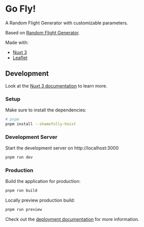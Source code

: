 # Go Fly!

A Random Flight Generator with customizable parameters.

Based on [Random Flight Generator](https://github.com/gabranches/random-flight-generator).

Made with:
- [Nuxt 3](https://nuxt.com/)
- [Leaflet](https://leafletjs.com/)

## Development

Look at the [Nuxt 3 documentation](https://nuxt.com/docs/getting-started/introduction) to learn more.

### Setup

Make sure to install the dependencies:

```bash
# pnpm
pnpm install --shamefully-hoist
```

### Development Server

Start the development server on http://localhost:3000

```bash
pnpm run dev
```

### Production

Build the application for production:

```bash
pnpm run build
```

Locally preview production build:

```bash
pnpm run preview
```

Check out the [deployment documentation](https://nuxt.com/docs/getting-started/deployment) for more information.
